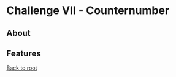 # Challenge VII - Counternumber
## About
## Features

[Back to root](https://github.com/SJarno/Schoolproject-Java-Challenges)
